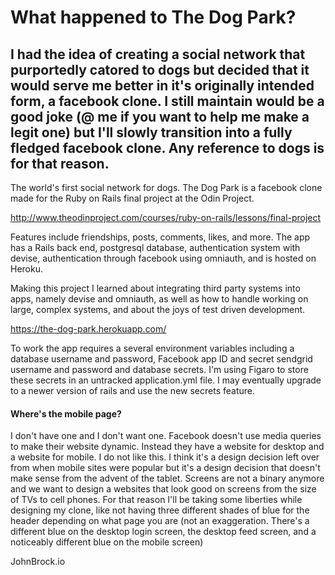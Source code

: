 # What happened to The Dog Park?
I had the idea of creating a social network that purportedly catored to dogs but decided that it would serve me better in it's originally intended form, a facebook clone. I still maintain would be a good joke (@ me if you want to help me make a legit one) but I'll slowly transition into a fully fledged facebook clone. Any reference to dogs is for that reason.
-----
The world's first social network for dogs. The Dog Park is a facebook clone made for the Ruby on Rails final project at the Odin Project.

http://www.theodinproject.com/courses/ruby-on-rails/lessons/final-project

Features include friendships, posts, comments, likes, and more. The app has a Rails back end, postgresql database, authentication system with devise, authentication through facebook using omniauth, and is hosted on Heroku. 

Making this project I learned about integrating third party systems into apps, namely devise and omniauth, as well as how to handle working on large, complex systems, and about the joys of test driven development.

https://the-dog-park.herokuapp.com/

To work the app requires a several environment variables including a database username and password, Facebook app ID and secret sendgrid username and password and database secrets. I'm using Figaro to store these secrets in an untracked application.yml file. I may eventually upgrade to a newer version of rails and use the new secrets feature.

#### Where's the mobile page?
I don't have one and I don't want one. Facebook doesn't use media queries to make their website dynamic. Instead they have a website for desktop and a website for mobile. I do not like this. I think it's a design decision left over from when mobile sites were popular but it's a design decision that doesn't make sense from the advent of the tablet. Screens are not a binary anymore and we want to design a websites that look good on screens from the size of TVs to cell phones. For that reason I'll be taking some liberties while designing my clone, like not having three different shades of blue for the header depending on what page you are (not an exaggeration. There's a different blue on the desktop login screen, the desktop feed screen, and a noticeably different blue on the mobile screen)

JohnBrock.io
